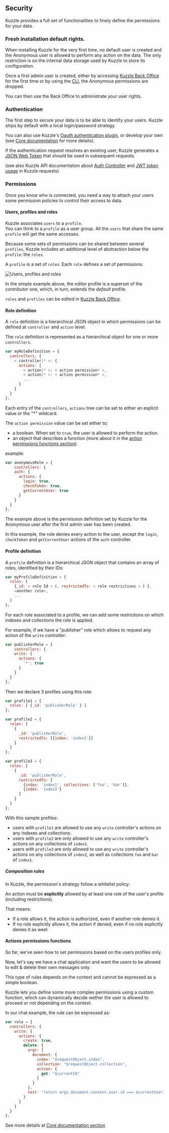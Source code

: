 ## Security

Kuzzle provides a full set of functionalities to finely define the permissions for your data.

### Fresh installation default rights.

When installing Kuzzle for the very first time, no default user is created and the Anonymous user is allowed to perform any action on the data. The only restriction is on the internal data storage used by Kuzzle to store its configuration.

Once a first admin user is created, either by accessing [Kuzzle Back Office](https://github.com/kuzzleio/kuzzle-bo) for the first time or by using the [CLI](#command-line-interface), the Anonymous permissions are dropped.

You can then use the Back Office to administrate your user rights.

### Authentication

The first step to secure your data is to be able to identify your users.
Kuzzle ships by default with a local login/password strategy.

You can also use Kuzzle's [Oauth authentication plugin](https://github.com/kuzzleio/kuzzle-plugin-auth-passport-oauth), or develop your own (see [Core documentation](#authentication-process) for more details).

If the authentication request resolves an existing user, Kuzzle generates a [JSON Web Token](https://tools.ietf.org/html/rfc7519) that should be used in subsequent requests.

(see also Kuzzle API documentation about [Auth Controller](/api-reference/#login) and [JWT token usage](/api-reference/#authorization-header) in Kuzzle requests)


### Permissions

Once you know who is connected, you need a way to attach your users some permission policies to control their access to data.

#### Users, profiles and roles

Kuzzle associates `users` to a `profile`.  
You can think to a `profile` as a user group. All the `users` that share the same `profile` will get the same accesses.

Because some sets of permissions can be shared between several `profiles`, Kuzzle includes an additional level of abstraction below the `profile`: the `roles`.

A `profile` is a set of `roles`. Each `role` defines a set of permissions.

![Users, profiles and roles](./images/permissions/profiles-roles.png)

In the simple example above, the *editor* profile is a superset of the *contributor* one, which, in turn, extends the *default* profile.

`roles` and `profiles` can be edited in [Kuzzle Back Office](https://github.com/kuzzleio/kuzzle-bo).

#### Role definition

A `role` definition is a hierarchical JSON object in which permissions can be defined at `controller` and `action` level.

The `role` definition is represented as a hierarchical object for one or more `controllers`.

```js
var myRoleDefinition = {
  controllers: {
    < controller|* >: {
      actions: {
        < action|* >: < action permission* >,
        < action|* >: < action permission* >,
        ...
      }
    }
  }
};
```

Each entry of the `controllers`, `actions` tree can be set to either an explicit value or the "&#42;" wildcard.

The `action permission` value can be set either to:

- a boolean. When set to `true`, the user is allowed to perform the action.
- an object that describes a function (more about it in the [action permissions functions section](#actions-permissions-functions)).

example:

```js
var anonymousRole = {
    controllers: {
    auth: {
      actions: {
        login: true,
        checkToken: true,
        getCurrentUser: true
      }
    }
  }
};
```

The example above is the permission definition set by Kuzzle for the Anonymous user after the first admin user has been created.

In this example, the role denies every action to the user, except the `login`, `checkToken` and `getCurrentUser` actions of the `auth` controller.

#### Profile definition

A `profile` definition is a hierarchical JSON object that contains an array of roles, identified by their IDs:

```js
var myProfileDefinition = {
  roles: [
    {_id: < role Id > (, restrictedTo: < role restrictions > ) },
    <another role>,
    ...
  ]
};
```

For each role associated to a profile, we can add some restrictions on which indexes and collections the role is applied.

For example, if we have a "publisher" role which allows to request any action of the `write` controller:
```js
var publisherRole = {
    controllers: {
    write: {
      actions: {
        '*': true
      }
    }
  }
};
```

Then we declare 3 profiles using this role:
```js
var profile1 = {
  roles: [ {_id: 'publisherRole' } ]
};

var profile2 = {
  roles: [
    {
      _id: 'publisherRole',
      restrictedTo: [{index: 'index1'}]
    }
  ]
};

var profile3 = {
  roles: [
    {
      _id: 'publisherRole',
      restrictedTo: [
        {index: 'index1', collections: ['foo', 'bar']},
        {index: 'index2'}
      ]
    }
  ]
};
```

With this sample profiles:
* users with `profile1` are allowed to use any `write` controller's actions on any indexes and collections.
* users with `profile2` are only allowed to use any `write` controller's actions on any collections of `index1`.
* users with `profile3` are only allowed to use any `write` controller's actions on any collections of `index2`, as well as collections `foo` and `bar` of `index1`.

##### Composition rules

In Kuzzle, the permission's strategy follow a whitelist policy:

An action must be **explicitly** allowed by at least one role of the user's profile (including restrictions).

That means:
* If a role allows it, the action is authorized, even if another role denies it.
* If no role explicitly allows it, the action if denied, even if no role explicitly denies it as weel.

#### Actions permissions functions

So far, we've seen how to set permissions based on the users profiles only.

Now, let's say we have a chat application and want the users to be allowed to edit & delete their own messages only.

This type of rules depends on the context and cannot be expressed as a simple boolean.

Kuzzle lets you define some more complex permissions using a custom function, which can dynamically decide wether the user is allowed to proceed or not depending on the context.

In our chat example, the rule can be expressed as:

```js
var role = {
  controllers: {
    write: {
      actions: {
        create: true,
        delete: {
          args: {
            document: {
              index: "$requestObject.index",
              collection: "$requestObject.collection",
              action: {
                get: "$currentId"
              }
            }
          },
          test: "return args.document.content.user.id === $currentUserId"
        }
      }
    }
  }
};
```

See more details at [Core documentation section](#permission-closures)
